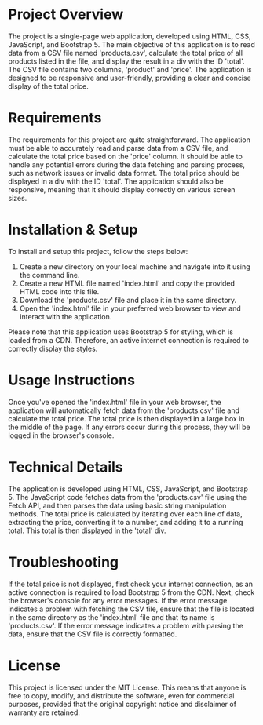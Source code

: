 # Project Overview
The project is a single-page web application, developed using HTML, CSS, JavaScript, and Bootstrap 5. The main objective of this application is to read data from a CSV file named 'products.csv', calculate the total price of all products listed in the file, and display the result in a div with the ID 'total'. The CSV file contains two columns, 'product' and 'price'. The application is designed to be responsive and user-friendly, providing a clear and concise display of the total price.

# Requirements
The requirements for this project are quite straightforward. The application must be able to accurately read and parse data from a CSV file, and calculate the total price based on the 'price' column. It should be able to handle any potential errors during the data fetching and parsing process, such as network issues or invalid data format. The total price should be displayed in a div with the ID 'total'. The application should also be responsive, meaning that it should display correctly on various screen sizes.

# Installation & Setup
To install and setup this project, follow the steps below:

1. Create a new directory on your local machine and navigate into it using the command line.
2. Create a new HTML file named 'index.html' and copy the provided HTML code into this file.
3. Download the 'products.csv' file and place it in the same directory.
4. Open the 'index.html' file in your preferred web browser to view and interact with the application.

Please note that this application uses Bootstrap 5 for styling, which is loaded from a CDN. Therefore, an active internet connection is required to correctly display the styles.

# Usage Instructions
Once you've opened the 'index.html' file in your web browser, the application will automatically fetch data from the 'products.csv' file and calculate the total price. The total price is then displayed in a large box in the middle of the page. If any errors occur during this process, they will be logged in the browser's console.

# Technical Details
The application is developed using HTML, CSS, JavaScript, and Bootstrap 5. The JavaScript code fetches data from the 'products.csv' file using the Fetch API, and then parses the data using basic string manipulation methods. The total price is calculated by iterating over each line of data, extracting the price, converting it to a number, and adding it to a running total. This total is then displayed in the 'total' div.

# Troubleshooting
If the total price is not displayed, first check your internet connection, as an active connection is required to load Bootstrap 5 from the CDN. Next, check the browser's console for any error messages. If the error message indicates a problem with fetching the CSV file, ensure that the file is located in the same directory as the 'index.html' file and that its name is 'products.csv'. If the error message indicates a problem with parsing the data, ensure that the CSV file is correctly formatted.

# License
This project is licensed under the MIT License. This means that anyone is free to copy, modify, and distribute the software, even for commercial purposes, provided that the original copyright notice and disclaimer of warranty are retained.